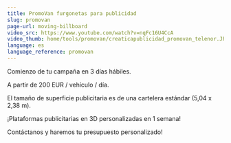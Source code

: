 ```yaml
---
title: PromoVan furgonetas para publicidad
slug: promovan
page-url: moving-billboard
video_src: https://www.youtube.com/watch?v=nqFc16U4CcA
video_thumb: home/tools/promovan/creaticapublicidad_promovan_telenor.JPG
language: es
language_reference: promovan
---
```


Comienzo de tu campaña en 3 días hábiles.

A partir de 200 EUR / vehículo / día.

El tamaño de superficie publicitaria es de una cartelera estándar (5,04 x 2,38 m).

¡Plataformas publicitarias en 3D personalizadas en 1 semana!

Contáctanos y haremos tu presupuesto personalizado!
